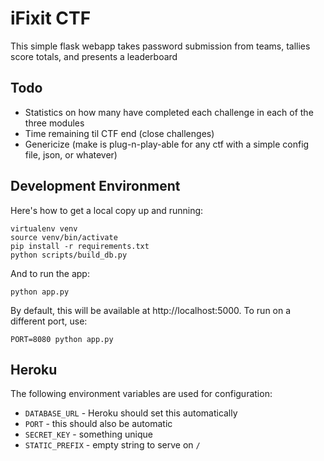 iFixit CTF
==========

This simple flask webapp takes password submission from teams, tallies score totals, and presents a leaderboard

Todo
----
* Statistics on how many have completed each challenge in each of the three modules
* Time remaining til CTF end (close challenges)
* Genericize (make is plug-n-play-able for any ctf with a simple config file, json, or whatever)

Development Environment
-----------------------

Here's how to get a local copy up and running:

    virtualenv venv
    source venv/bin/activate
    pip install -r requirements.txt
    python scripts/build_db.py

And to run the app:

    python app.py

By default, this will be available at http://localhost:5000. To run on a
different port, use:

    PORT=8080 python app.py

Heroku
------

The following environment variables are used for configuration:

* ``DATABASE_URL`` - Heroku should set this automatically
* ``PORT`` - this should also be automatic
* ``SECRET_KEY`` - something unique
* ``STATIC_PREFIX`` - empty string to serve on ``/``
